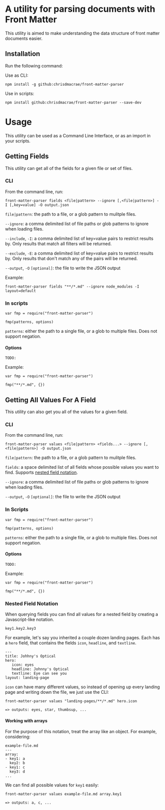 # A utility for parsing documents with Front Matter

This utility is aimed to make understanding the data structure of front matter documents easier.

## Installation

Run the following command:

Use as CLI:
```
npm install -g github:chrisdmacrae/front-matter-parser
```

Use in scripts:
```
npm install github:chrisdmacrae/front-matter-parser --save-dev
```

# Usage
This utility can be used as a Command Line Interface, or as an import in your scripts.

## Getting Fields
This utility can get all of the fields for a given file or set of files.

### CLI
From the command line, run:

```
front-matter-parser fields <file|pattern> --ignore [,<file|pattern>] -I [,key=value] -O output.json
```

`file|pattern`: the path to a file, or a glob pattern to mulitple files.

`--ignore`: a comma delimited list of file paths or glob patterns to ignore when loading files.

`--include`, `-I`: a comma delimited list of key=value pairs to restrict results by. Only results that match all filters will be returned.

`--exclude`, `-E`: a comma delimited list of key=value pairs to restrict results by. Only results that don't match any of the pairs will be returned.

`--output`, `-O` `[optional]`: the file to write the JSON output

Example:

```
front-matter-parser fields "**/*.md" --ignore node_modules -I layout=default
```

### In scripts

```
var fmp = require("front-matter-parser")

fmp(patterns, options)
```

`patterns`: either the path to a single file, or a glob to multiple files. Does not support negation.

#### Options

`TODO:`

Example:

```
var fmp = require("front-matter-parser")

fmp("**/*.md", {})
```

## Getting All Values For A Field
This utility can also get you all of the values for a given field.

### CLI
From the command line, run:

```
front-matter-parser values <file|pattern> <fields...> --ignore [,<file|pattern>] -O output.json
```

`file|pattern`: the path to a file, or a glob pattern to mulitple files.

`fields`: a space delimited list of all fields whose possible values you want to find. Supports [nested field notation](#nested-field-notation).

`--ignore`: a comma delimited list of file paths or glob patterns to ignore when loading files.

`--output`, `-O` `[optional]`: the file to write the JSON output

### In Scripts
```
var fmp = require("front-matter-parser")

fmp(patterns, options)
```

`patterns`: either the path to a single file, or a glob to multiple files. Does not support negation.

#### Options

`TODO:`

Example:

```
var fmp = require("front-matter-parser")

fmp("**/*.md", {})
```

### Nested Field Notation
When querying fields you can find all values for a nested field by creating a Javascript-like notation.

`key1.key2.key3`

For example, let's say you inherited a couple dozen landing pages. Each has a `hero` field, that contains the fields `icon`, `headline`, and `textline`.

```
---
title: Johhny's Optical
hero:
   icon: eyes
   headline: Johnny's Optical
   textline: Eye can see you
layout: landing-page
```

`icon` can have many different values, so instead of opening up every landing page and writing down the file, we just use the CLI:

```
front-matter-parser values "landing-pages/**/*.md" hero.icon

=> outputs: eyes, star, thumbsup, ...
```

#### Working with arrays
For the purpose of this notation, treat the array like an object. For example, considering:

```
example-file.md
---
array:
- key1: a
  key2: b
- key1: c
  key3: d
...
```

We can find all possible values for `key1` easily:

```
front-matter-parser values example-file.md array.key1

=> outputs: a, c, ...
```